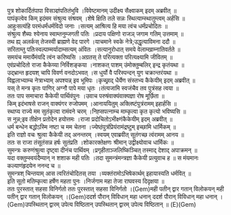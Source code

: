 

  
पुत्र शोकार्दितंपापा विसञ्ज्ञंपतितंभुवि ।विवेष्टमानम् उदीक्ष्य सैक्ष्वाकम् इदम् अब्रवीत्  ॥   
पापंकृत्वेव किम् इदंमम संश्रुत्य संश्रवम् ।शेषे क्षिति तले सन्नः स्थित्याम्स्थातुम्त्वम् अर्हसि  ॥   
आहुःसत्यंहि परमंधर्मंधर्मविदो जनाः ।सत्यम् आश्रित्य हि मया त्वंच धर्मंप्रचोदितः  ॥   
संश्रुत्य शैब्यः श्येनाय स्वाम्तनुम्जगती पतिः ।प्रदाय पक्षिणो राजञ् जगाम गतिम् उत्तमाम्  ॥   
तथ ह्य् अलर्कस् तेजस्वी ब्राह्मणे वेद पारगे ।याचमाने स्वके नेत्रे;उद्धृत्याविमना ददौ  ॥   
सरिताम्तु पतिःस्वल्पाम्मर्यादाम्सत्यम् अंवितः ।सत्यानुरोधात् समये वेलाम्खाम्नातिवर्तते  ॥   
समयंच ममार्येमंयदि त्वंन करिष्यसि ।अग्रतस् ते परित्यक्ता परित्यक्ष्यामि जीवितम्  ॥   
एवंप्रचोदितो राजा कैकेय्या निर्विशङ्कया ।नाशकत् पाशम् उंमोक्तुम्बलिर् इन्द्र कृतंयथा  ॥   
उद्भ्रान्त हृदयश् चापि विवर्ण वनदोऽभवत् ।स धुर्यो वै परिस्पन्दन् युग चक्रान्तरंयथा  ॥   
विह्वलाभ्याम्च नेत्राभ्याम् अपश्यन्न् इव भूमिपः ।कृच्छ्राद् धैर्येण संस्तभ्य कैकेयीम् इदम् अब्रवीत्  ॥   
यस् ते मन्त्र कृतः पाणिर् अग्नौ पापे मया धृतः ।तंत्यजामि स्वजंचैव तव पुत्रंसह त्वया  ॥   
ततः पाप समाचारा कैकेयी पार्थिवंपुनः ।उवाच परुषंवाक्यंवाक्यज्ञा रोष मूर्छिता  ॥   
किम् इदंभाषसे राजन् वाक्यंगर रुजोपमम् ।आनाययितुम् अक्लिष्टंपुत्रंरामम् इहार्हसि  ॥   
स्थाप्य राज्ये मम सुतंकृत्वा रामंवने चरम् ।निह्सपत्नाम्च माम्कृत्वा कृत कृत्यो भविष्यसि  ॥   
स नुन्न;इव तीक्षेन प्रतोदेन हयोत्तमः ।राजा प्रदोचितोऽभीक्ष्णंकैकेयीम् इदम् अब्रवीत्  ॥   
धर्म बन्धेन बद्धोऽस्मि नष्टा च मम चेतना ।ज्येष्ठंपुत्रंप्रियंरामंद्रष्टुम् इच्छामि धार्मिकम्  ॥   
इति राज्ञो वचः श्रुत्वा कैकेयी तद् अनन्तरम् ।स्वयम् एवाब्रवीत् सूतंगच्छ त्वंरामम् आनय  ॥   
ततः स राजा तंसूतंसन्न हर्षः सुतंप्रति ।शोकारक्तेक्षणः श्रीमान् उद्वीक्ष्योवाच धार्मिकः  ॥   
सुमन्त्रः करुणंश्रुत्वा दृष्ट्वा दीनंच पार्थिवम् ।प्रगृहीताञ्जलिष्किञ्चित् तस्माद् देशाद् अपाक्रमन्  ॥   
यदा वक्तुम्स्वयंदैम्यान् न शशाक मही पतिः ।तदा सुमन्त्रंमन्त्रज्ञा कैकेयी प्रत्युवाच ह  ॥ स मंयमानः कल्याणंहृदयेन ननन्द च  ॥   
सुमन्त्रश् चिन्तयाम् आस त्वरितंचोदितस् तया ।व्यक्तंरामोऽभिषेकार्थम् इहायास्यति धर्मवित्  ॥   
इति सूतो मतिम्कृत्वा हर्षेण महता पुनः ।निर्जगाम महा तेजा राघवस्य दिदृक्षया  ॥   
ततः पुरस्तात् सहसा विनिर्गतो ततः पुरस्तात् सहसा विनिर्गतो ।(Gem)मही पतीन् द्वार गतान् विलोकयन् मही पतीन् द्वार गतान् विलोकयन् ।(Gem)ददर्श पौरान् विविधान् महा धनान् ददर्श पौरान् विविधान् महा धनान् ।(Gem)उपस्थितान् द्वारम् उपेत्य विष्ठितान् उपस्थितान् द्वारम् उपेत्य विष्ठितान्  ॥ (E)(Gem)  

